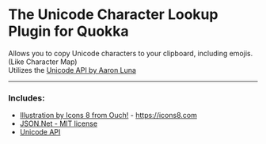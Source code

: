 # The Unicode Character Lookup Plugin for Quokka
Allows you to copy Unicode characters to your clipboard, including emojis. (Like Character Map)<br>
Utilizes the [Unicode API by Aaron Luna](https://github.com/a-luna/unicode-api)

---

### Includes:
   - [Illustration by Icons 8 from Ouch!](https://intercom.help/icons8-7fb7577e8170/en/articles/5534926-universal-multimedia-license-agreement-for-icons8) - https://icons8.com<br />
   - [JSON.Net - MIT license](https://github.com/JamesNK/Newtonsoft.Json/blob/master/LICENSE.md)<br />
   - [Unicode API](https://unicode-api.aaronluna.dev/)

